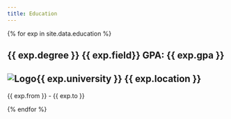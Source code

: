 ```yaml
---
title: Education
---
```


{% for exp in site.data.education %}

<h2>{{ exp.degree }} {{ exp.field}} <span class="location"> GPA: {{ exp.gpa }}</span></h2>

<h2 class="company-name"><img src="{{ '/' | relative_url }}public/{{ exp.logo.name }}" alt="Logo" style="width: {{ exp.logo.width }};"/>{{ exp.university }}
<span class="location"><i class="fa fa-map-marker"></i> {{ exp.location }}</span></h2>

<p class="post-date"><i class="fa fa-calendar"></i> {{ exp.from }} - {{ exp.to }}</p>
{% endfor %}

<!-- add GPA, location,  -->
